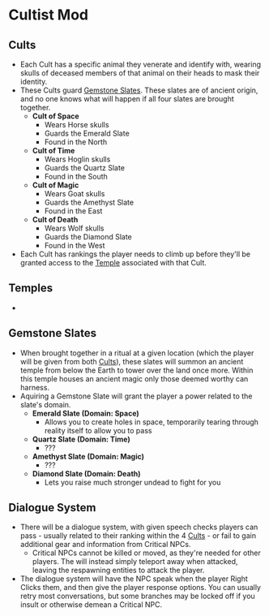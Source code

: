 # Cultist Mod

## Cults
* Each Cult has a specific animal they venerate and identify with, wearing skulls of deceased members of that animal on their heads to mask their identity.
* These Cults guard [Gemstone Slates](#gemstone-slates). These slates are of ancient origin, and no one knows what will happen if all four slates are brought together.
  * **Cult of Space**
    * Wears Horse skulls
    * Guards the Emerald Slate
    * Found in the North
  * **Cult of Time**
    * Wears Hoglin skulls
    * Guards the Quartz Slate
    * Found in the South
  * **Cult of Magic**
    * Wears Goat skulls
    * Guards the Amethyst Slate
    * Found in the East
  * **Cult of Death**
    * Wears Wolf skulls
    * Guards the Diamond Slate
    * Found in the West
* Each Cult has rankings the player needs to climb up before they'll be granted access to the [Temple](#temples) associated with that Cult.

## Temples
* 

## Gemstone Slates
* When brought together in a ritual at a given location (which the player will be given from both [Cults](#cults)), these slates will summon an ancient temple from below the Earth to tower over the land once more. Within this temple houses an ancient magic only those deemed worthy can harness.
* Aquiring a Gemstone Slate will grant the player a power related to the slate's domain.
  * **Emerald Slate (Domain: Space)**
    * Allows you to create holes in space, temporarily tearing through reality itself to allow you to pass
  * **Quartz Slate (Domain: Time)**
    * ???
  * **Amethyst Slate (Domain: Magic)**
    * ???
  * **Diamond Slate (Domain: Death)**
    * Lets you raise much stronger undead to fight for you

## Dialogue System
* There will be a dialogue system, with given speech checks players can pass - usually related to their ranking within the 4 [Cults](#cults) - or fail to gain additional gear and information from Critical NPCs.
  * Critical NPCs cannot be killed or moved, as they're needed for other players. The will instead simply teleport away when attacked, leaving the respawning entities to attack the player.
* The dialogue system will have the NPC speak when the player Right Clicks them, and then give the player response options. You can usually retry most conversations, but some branches may be locked off if you insult or otherwise demean a Critical NPC.
